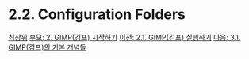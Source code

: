 # 2.2. Configuration Folders

[최상위](./00-home.md)
[부모: 2. GIMP(김프) 시작하기](./02-00-fire-up-gimp.md)
[이전: 2.1. GIMP(김프) 실행하기](./02-01-running-gimp.md)
[다음: 3.1. GIMP(김프)의 기본 개념들](./03-01-basic-concepts.md)